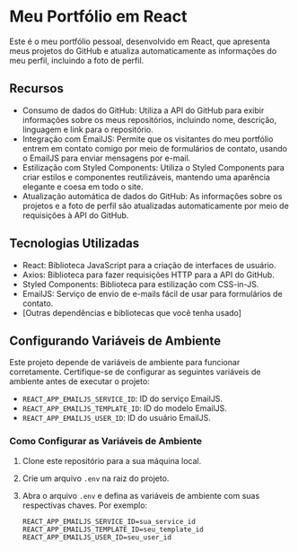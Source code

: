 # Meu Portfólio em React

Este é o meu portfólio pessoal, desenvolvido em React, que apresenta meus projetos do GitHub e atualiza automaticamente as informações do meu perfil, incluindo a foto de perfil.

## Recursos

- Consumo de dados do GitHub: Utiliza a API do GitHub para exibir informações sobre os meus repositórios, incluindo nome, descrição, linguagem e link para o repositório.
- Integração com EmailJS: Permite que os visitantes do meu portfólio entrem em contato comigo por meio de formulários de contato, usando o EmailJS para enviar mensagens por e-mail.
- Estilização com Styled Components: Utiliza o Styled Components para criar estilos e componentes reutilizáveis, mantendo uma aparência elegante e coesa em todo o site.
- Atualização automática de dados do GitHub: As informações sobre os projetos e a foto de perfil são atualizadas automaticamente por meio de requisições à API do GitHub.

## Tecnologias Utilizadas

- React: Biblioteca JavaScript para a criação de interfaces de usuário.
- Axios: Biblioteca para fazer requisições HTTP para a API do GitHub.
- Styled Components: Biblioteca para estilização com CSS-in-JS.
- EmailJS: Serviço de envio de e-mails fácil de usar para formulários de contato.
- [Outras dependências e bibliotecas que você tenha usado]

## Configurando Variáveis de Ambiente

Este projeto depende de variáveis de ambiente para funcionar corretamente. Certifique-se de configurar as seguintes variáveis de ambiente antes de executar o projeto:

- `REACT_APP_EMAILJS_SERVICE_ID`: ID do serviço EmailJS.
- `REACT_APP_EMAILJS_TEMPLATE_ID`: ID do modelo EmailJS.
- `REACT_APP_EMAILJS_USER_ID`: ID do usuário EmailJS.

### Como Configurar as Variáveis de Ambiente

1. Clone este repositório para a sua máquina local.

2. Crie um arquivo `.env` na raiz do projeto.

3. Abra o arquivo `.env` e defina as variáveis de ambiente com suas respectivas chaves. Por exemplo:

   ```env
   REACT_APP_EMAILJS_SERVICE_ID=sua_service_id
   REACT_APP_EMAILJS_TEMPLATE_ID=seu_template_id
   REACT_APP_EMAILJS_USER_ID=seu_user_id
